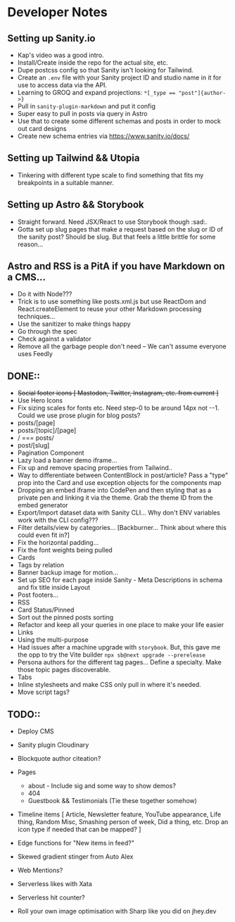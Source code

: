 # Developer Notes

## Setting up Sanity.io
- Kap's video was a good intro.
- Install/Create inside the repo for the actual site, etc.
- Dupe postcss config so that Sanity isn't looking for Tailwind.
- Create an `.env` file with your Sanity project ID and studio name in it for use to access data via the API.
- Learning to GROQ and expand projections: `*[_type == "post"]{author->}`
- Pull in `sanity-plugin-markdown` and put it config
- Super easy to pull in posts via query in Astro
- Use that to create some different schemas and posts in order to mock out card designs
- Create new schema entries via https://www.sanity.io/docs/

## Setting up Tailwind && Utopia
- Tinkering with different type scale to find something that fits my breakpoints in a suitable manner.

## Setting up Astro && Storybook
- Straight forward. Need JSX/React to use Storybook though :sad:.
- Gotta set up slug pages that make a request based on the slug or ID of the sanity post? Should be slug. But that feels a little brittle for some reason...

## Astro and RSS is a PitA if you have Markdown on a CMS...
- Do it with Node???
- Trick is to use something like posts.xml.js but use ReactDom and React.createElement to reuse your other Markdown processing techniques...
- Use the sanitizer to make things happy
- Go through the spec
- Check against a validator
- Remove all the garbage people don't need – We can't assume everyone uses Feedly

## DONE::
- ~~Social footer icons [ Mastodon, Twitter, Instagram, etc. from current ]~~
- Use Hero Icons
- Fix sizing scales for fonts etc. Need step-0 to be around 14px not --1. Could we use prose plugin for blog posts?
- posts/[page]
- posts/[topic]/[page]
- / === posts/
- post/[slug]
- Pagination Component
- Lazy load a banner demo iframe...
- Fix up and remove spacing properties from Tailwind..
- Way to differentiate between ContentBlock in post/article? Pass a "type" prop into the Card and use exception objects for the components map
- Dropping an embed iframe into CodePen and then styling that as a private pen and linking it via the theme. Grab the theme ID from the embed generator
- Export/Import dataset data with Sanity CLI... Why don't ENV variables work with the CLI config???
- Filter details/view by categories... [Backburner... Think about where this could even fit in?]
- Fix the horizontal padding...
- Fix the font weights being pulled
- Cards
- Tags by relation
- Banner backup image for motion...
- Set up SEO for each page inside Sanity - Meta Descriptions in schema and fix title inside Layout
- Post footers...
- RSS 
- Card Status/Pinned
- Sort out the pinned posts sorting
- Refactor and keep all your queries in one place to make your life easier
- Links
- Using the multi-purpose <ContentBlock/>
- Had issues after a machine upgrade with `storybook`. But, this gave me the opp to try the Vite builder `npx sb@next upgrade --prerelease`
- Persona authors for the different tag pages... Define a specialty. Make those topic pages discoverable.
- Tabs
- Inline stylesheets and make CSS only pull in where it's needed.
- Move script tags?

## TODO::
- Deploy CMS
- Sanity plugin Cloudinary
- Blockquote author citeation?
- Pages
  - about - Include sig and some way to show demos?
  - 404
  - Guestbook && Testimonials (Tie these together somehow)
- Timeline items [ Article, Newsletter feature, YouTube appearance, Life thing, Random Misc, Smashing person of week, Did a thing, etc. Drop an icon type if needed that can be mapped? ]

- Edge functions for "New items in feed?"
- Skewed gradient stinger from Auto Alex
- Web Mentions?
- Serverless likes with Xata
- Serverless hit counter?
- Roll your own image optimisation with Sharp like you did on jhey.dev